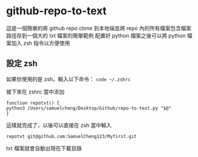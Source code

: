 # github-repo-to-text
這是一個簡單的將 github repo clone 到本地端並將 repo 內的所有檔案包含檔案路徑存到一個大的 txt 檔案的簡單範例
配置好 python 檔案之後可以將 python 檔案加入 zsh 指令以方便使用

## 設定 zsh
如果你使用的是 zsh，輸入以下命令：
    `code ~/.zshrc` 

接下來在 zshrc 當中添加

```
function repotxt() {
python3 /Users/samuelcheng/Desktop/Github/repo-to-text.py "$@"
}
```

這樣就完成了，以後可以直接在 zsh 當中輸入
```
repotxt git@github.com:SamuelCheng123/Myfirst.git
```
txt 檔案就會自動出現在下載目錄
